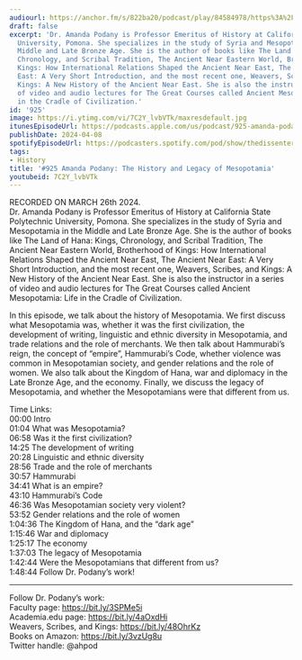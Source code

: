 ```yaml
---
audiourl: https://anchor.fm/s/822ba20/podcast/play/84584978/https%3A%2F%2Fd3ctxlq1ktw2nl.cloudfront.net%2Fstaging%2F2024-2-26%2Fb0f277a0-3aaf-ae5f-3a97-e73bbca12181.m4a
draft: false
excerpt: 'Dr. Amanda Podany is Professor Emeritus of History at California State Polytechnic
  University, Pomona. She specializes in the study of Syria and Mesopotamia in the
  Middle and Late Bronze Age. She is the author of books like The Land of Hana: Kings,
  Chronology, and Scribal Tradition, The Ancient Near Eastern World, Brotherhood of
  Kings: How International Relations Shaped the Ancient Near East, The Ancient Near
  East: A Very Short Introduction, and the most recent one, Weavers, Scribes, and
  Kings: A New History of the Ancient Near East. She is also the instructor in a series
  of video and audio lectures for The Great Courses called Ancient Mesopotamia: Life
  in the Cradle of Civilization.'
id: '925'
image: https://i.ytimg.com/vi/7C2Y_lvbVTk/maxresdefault.jpg
itunesEpisodeUrl: https://podcasts.apple.com/us/podcast/925-amanda-podany-the-history-and-legacy-of-mesopotamia/id1451347236?i=1000651811368&uo=4
publishDate: 2024-04-08
spotifyEpisodeUrl: https://podcasters.spotify.com/pod/show/thedissenter/episodes/925-Amanda-Podany-The-History-and-Legacy-of-Mesopotamia-e2hjr2i
tags:
- History
title: '#925 Amanda Podany: The History and Legacy of Mesopotamia'
youtubeid: 7C2Y_lvbVTk
---
```

<div class="timelinks">

RECORDED ON MARCH 26th 2024.  
Dr. Amanda Podany is Professor Emeritus of History at California State Polytechnic University, Pomona. She specializes in the study of Syria and Mesopotamia in the Middle and Late Bronze Age. She is the author of books like The Land of Hana: Kings, Chronology, and Scribal Tradition, The Ancient Near Eastern World, Brotherhood of Kings: How International Relations Shaped the Ancient Near East, The Ancient Near East: A Very Short Introduction, and the most recent one, Weavers, Scribes, and Kings: A New History of the Ancient Near East. She is also the instructor in a series of video and audio lectures for The Great Courses called Ancient Mesopotamia: Life in the Cradle of Civilization.

In this episode, we talk about the history of Mesopotamia. We first discuss what Mesopotamia was, whether it was the first civilization, the development of writing, linguistic and ethnic diversity in Mesopotamia, and trade relations and the role of merchants. We then talk about Hammurabi’s reign, the concept of “empire”, Hammurabi’s Code, whether violence was common in Mesopotamian society, and gender relations and the role of women. We also talk about the Kingdom of Hana, war and diplomacy in the Late Bronze Age, and the economy. Finally, we discuss the legacy of Mesopotamia, and whether the Mesopotamians were that different from us.

Time Links:  
<time>00:00</time> Intro  
<time>01:04</time> What was Mesopotamia?  
<time>06:58</time> Was it the first civilization?  
<time>14:25</time> The development of writing  
<time>20:28</time> Linguistic and ethnic diversity  
<time>28:56</time> Trade and the role of merchants  
<time>30:57</time> Hammurabi  
<time>34:41</time> What is an empire?  
<time>43:10</time> Hammurabi’s Code  
<time>46:36</time> Was Mesopotamian society very violent?  
<time>53:52</time> Gender relations and the role of women  
<time>1:04:36</time> The Kingdom of Hana, and the “dark age”  
<time>1:15:46</time> War and diplomacy  
<time>1:25:17</time> The economy  
<time>1:37:03</time> The legacy of Mesopotamia  
<time>1:42:44</time> Were the Mesopotamians that different from us?  
<time>1:48:44</time> Follow Dr. Podany’s work!

---

Follow Dr. Podany’s work:  
Faculty page: https://bit.ly/3SPMe5i  
Academia.edu page: https://bit.ly/4aOxdHi  
Weavers, Scribes, and Kings: https://bit.ly/48OhrKz  
Books on Amazon: https://bit.ly/3vzUg8u  
Twitter handle: @ahpod
</div>

